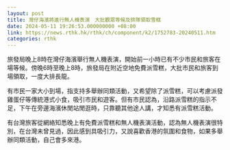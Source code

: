 ```yaml
---
layout: post
title: 灣仔海濱將進行無人機表演　大批觀眾等候及排隊領取雪糕
date: 2024-05-11 19:26:53.000000000 +08:00
link: https://news.rthk.hk/rthk/ch/component/k2/1752783-20240511.htm
categories: rthk
---
```


旅發局晚上8時在灣仔海濱舉行無人機表演，開始前一小時已有不少市民和旅客在場等候。傍晚6時至晚上8時，旅發局在附近空地免費派雪糕，大批市民和旅客到場領取，一度大排長龍。

有市民一家大小到場，指支持多舉辦同類活動，又希望除了派雪糕，可以考慮派發雞蛋仔等傳統港式小食，吸引市民和遊客。但有市民認為，沿路派雪糕的指示不足，下午在旁邊海濱休閒站閒逛時，只靠聽其他途人講，才知悉有派雪糕活動。

有台灣旅客從網絡知悉晚上有免費派雪糕和無人機表演活動，認為無人機表演很特別，在台灣未曾見過，因此感到具吸引力，又說喜歡香港的氛圍和食物，如果多舉辦同類活動，自己會多來港。
